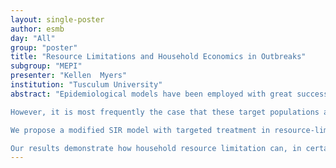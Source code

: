 ```yaml
---
layout: single-poster
author: esmb
day: "All"
group: "poster"
title: "Resource Limitations and Household Economics in Outbreaks"
subgroup: "MEPI"
presenter: "Kellen  Myers"
institution: "Tusculum University"
abstract: "Epidemiological models have been employed with great success to explore the efficacy of alternative strategies at combating disease outbreaks. These models have often incorporated an understanding of age-based susceptibility and severity of outcome, considering how to limit the adverse outcomes or disease burden relative to an age structure. Such models frequently recommend the preferential treatment/vaccination of children or elderly, demonstrating how prevention of serious disease within these etiological subgroups can provide both protection within the subgroup itself and indirect protection to the broader population.

However, it is most frequently the case that these target populations are consumers, rather than providers, of household resources. In areas of the globe where continued health of household members relies on continued provision of resources, these models may fail to provide the most effective overall strategies for health outcomes in both target populations and overall. This is particularly important for tropical diseases impacting rural and low-income areas in which the disease may be endemic or newly emergent, particularly in the wake of natural disasters.

We propose a modified SIR model with targeted treatment in resource-limited populations. We evaluate the model over a broad parameter space. This model demonstrates how economic limitations may shift the optimal strategy. It may be advantageous to treat populations at lesser direct risk if they are responsible for providing secondary protection to higher-risk population(s) by producing household resources. Evaluation of this model over the parameter space reveals that, in some cases, targeting treatment towards consumers may result in greater numbers of consumer infections.

Our results demonstrate how household resource limitation can, in certain regions of the parameter space, drastically affect the impact of targeted treatment strategies for limiting epidemics. Depending on the economic circumstances, it is possible that focusing treatment on consumers such as children can produce a counter-intuitive outcome in which more children contract the disease."
---
```


